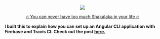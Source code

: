 <p align="center">
   <img src="http://i.imgur.com/kHxiOAF.gif">
</p>

<p align="center">
  <a href="https://boom-shakalaka-84034.firebaseapp.com/">🔥 You can never have too much Shakalaka in your life 🔥</a>
</p>

**I built this to explain how you can set up an Angular CLI application with Firebase and Travis CI. Check out the post [here.]()**

